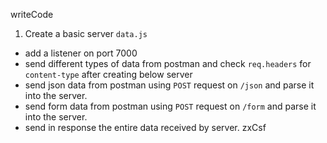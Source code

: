 writeCode

1. Create a basic server `data.js`

- add a listener on port 7000
- send different types of data from postman and check `req.headers` for `content-type` after creating below server
- send json data from postman using `POST` request on `/json` and parse it into the server.
- send form data from postman using `POST` request on `/form` and parse it into the server.
- send in response the entire data received by server.
zxCsf